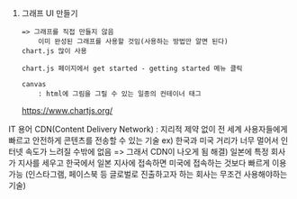 1. 그래프 UI 만들기
    ```
    => 그래프를 직접 만들지 않음
        이미 완성된 그래프를 사용할 것임(사용하는 방법만 알면 된다)
    chart.js 많이 사용
    
    chart.js 페이지에서 get started - getting started 메뉴 클릭

    canvas
        : html에 그림을 그릴 수 있는 일종의 컨테이너 태그

    ```
    https://www.chartjs.org/


IT 용어
CDN(Content Delivery Network)
    : 지리적 제약 없이 전 세계 사용자들에게 빠르고 안전하게 콘텐츠를 전송할 수 있는 기술 
    ex) 한국과 미국 거리가 너무 멀어서 인터넷 속도가 느려질 수밖에 없음
            => 그래서 CDN이 나오게 됨
        해결) 일본에 특정 회사가 지사를 세우고 한국에서 일본 지사에 접속하면 미국에 접속하는 것보다 빠르게 이용가능
    (인스타그램, 페이스북 등 글로벌로 진출하고자 하는 회사는 무조건 사용해야하는 기술)
